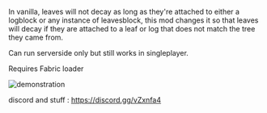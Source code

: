 

In vanilla, leaves will not decay as long as they're attached to either a logblock or any instance of leavesblock, this mod changes it so that leaves will decay if they are attached to a leaf or log that does not match the tree they came from.

Can run serverside only but still works in singleplayer.

Requires Fabric loader

![demonstration](https://cdn.discordapp.com/attachments/232644586638540811/680508455970144256/2020-02-21_15-17-52.gif)

discord and stuff : https://discord.gg/vZxnfa4
